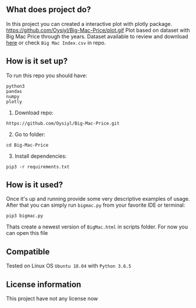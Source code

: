 ## What does project do? 
In this project you can created a interactive plot with plotly package.
https://github.com/Oysiyl/Big-Mac-Price/plot.gif
Plot based on dataset with Big Mac Price through the years. Dataset available to review and download [here](https://data.world/) or check `Big Mac Index.csv` in repo. 
## How is it set up? 
To run this repo you should have:
```
python3
pandas
numpy
plotly
```
1. Download repo:
```
https://github.com/Oysiyl/Big-Mac-Price.git
```
2. Go to folder:
```
cd Big-Mac-Price
```
3. Install dependencies:
```
pip3 -r requirements.txt
```
## How is it used? 
Once it's up and running provide some very descriptive examples of usage.
After that you can simply run `bigmac.py` from your favorite IDE or terminal:
```
pip3 bigmac.py
```
Thats create a newest version of `BigMac.html` in scripts folder. For now you can open this file
## Compatible 
Tested on Linux OS `Ubuntu 18.04` with `Python 3.6.5`

## License information
This project have not any license now
